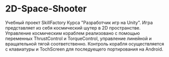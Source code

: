 # 2D-Space-Shooter
Учебный проект SkillFactory Курса "Разработчик игр на Unity". Игра представляет из себя космический шутер в 2D пространстве.
Управление космическим кораблем реализовано с помощью переменных ThrustControl и TorqueControl, управление линейной и вращательной тягой соответственно.
Контроль корабля осуществляется с клавиатуры и TochScreen для последуещего портирования на Android.
